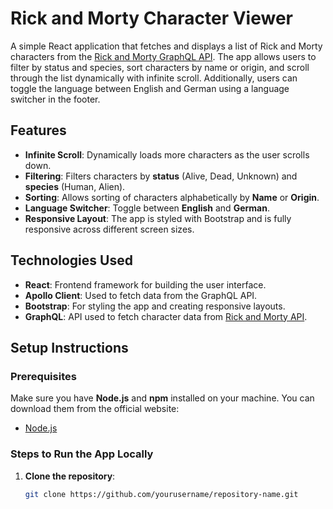 # Rick and Morty Character Viewer

A simple React application that fetches and displays a list of Rick and Morty characters from the [Rick and Morty GraphQL API](https://rickandmortyapi.com/graphql). The app allows users to filter by status and species, sort characters by name or origin, and scroll through the list dynamically with infinite scroll. Additionally, users can toggle the language between English and German using a language switcher in the footer.

## Features
- **Infinite Scroll**: Dynamically loads more characters as the user scrolls down.
- **Filtering**: Filters characters by **status** (Alive, Dead, Unknown) and **species** (Human, Alien).
- **Sorting**: Allows sorting of characters alphabetically by **Name** or **Origin**.
- **Language Switcher**: Toggle between **English** and **German**.
- **Responsive Layout**: The app is styled with Bootstrap and is fully responsive across different screen sizes.

## Technologies Used
- **React**: Frontend framework for building the user interface.
- **Apollo Client**: Used to fetch data from the GraphQL API.
- **Bootstrap**: For styling the app and creating responsive layouts.
- **GraphQL**: API used to fetch character data from [Rick and Morty API](https://rickandmortyapi.com/graphql).

## Setup Instructions

### Prerequisites
Make sure you have **Node.js** and **npm** installed on your machine. You can download them from the official website:
- [Node.js](https://nodejs.org/)

### Steps to Run the App Locally

1. **Clone the repository**:
   ```bash
   git clone https://github.com/yourusername/repository-name.git

